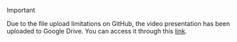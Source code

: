 >[!Important]
Due to the file upload limitations on GitHub, the video presentation has been uploaded to Google Drive. You can access it through this [link](https://drive.google.com/file/d/1kxVQNjdtFOFUayaddb847VwvTISetcxd/view?usp=drive_link).